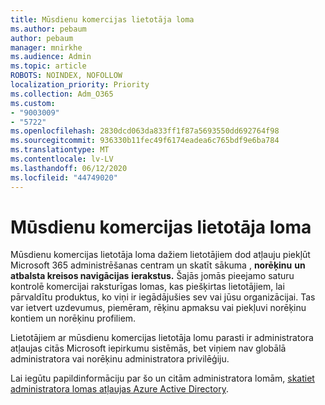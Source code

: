 ```yaml
---
title: Mūsdienu komercijas lietotāja loma
ms.author: pebaum
author: pebaum
manager: mnirkhe
ms.audience: Admin
ms.topic: article
ROBOTS: NOINDEX, NOFOLLOW
localization_priority: Priority
ms.collection: Adm_O365
ms.custom:
- "9003009"
- "5722"
ms.openlocfilehash: 2830dcd063da833ff1f87a5693550dd692764f98
ms.sourcegitcommit: 936330b11fec49f6174eadea6c765bdf9e6ba784
ms.translationtype: MT
ms.contentlocale: lv-LV
ms.lasthandoff: 06/12/2020
ms.locfileid: "44749020"
---
```

# <a name="modern-commerce-user-role"></a>Mūsdienu komercijas lietotāja loma

Mūsdienu komercijas lietotāja loma dažiem lietotājiem dod atļauju piekļūt Microsoft 365 administrēšanas centram un skatīt sākuma , **norēķinu** **un atbalsta kreisos navigācijas** **ierakstus.** Šajās jomās pieejamo saturu kontrolē komercijai raksturīgas lomas, kas piešķirtas lietotājiem, lai pārvaldītu produktus, ko viņi ir iegādājušies sev vai jūsu organizācijai. Tas var ietvert uzdevumus, piemēram, rēķinu apmaksu vai piekļuvi norēķinu kontiem un norēķinu profiliem.

Lietotājiem ar mūsdienu komercijas lietotāja lomu parasti ir administratora atļaujas citās Microsoft iepirkumu sistēmās, bet viņiem nav globālā administratora vai norēķinu administratora privilēģiju.

Lai iegūtu papildinformāciju par šo un citām administratora lomām, [skatiet administratora lomas atļaujas Azure Active Directory](https://docs.microsoft.com/azure/active-directory/users-groups-roles/directory-assign-admin-roles#modern-commerce-administrator).